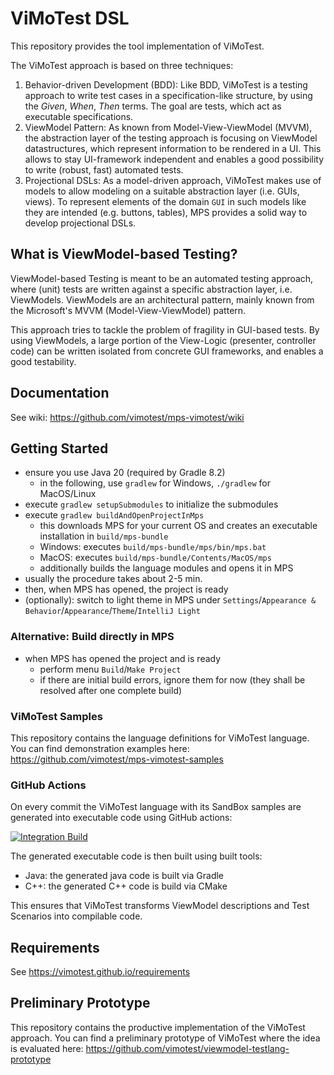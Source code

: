 # ViMoTest DSL

This repository provides the tool implementation of ViMoTest.

The ViMoTest approach is based on three techniques:

1) Behavior-driven Development (BDD): Like BDD, ViMoTest is a testing approach to write test cases in a specification-like structure, by using the _Given_, _When_, _Then_ terms. The goal are tests, which act as executable specifications.
2) ViewModel Pattern: As known from Model-View-ViewModel (MVVM), the abstraction layer of the testing approach is focusing on ViewModel datastructures, which represent information to be rendered in a UI. This allows to stay UI-framework independent and enables a good possibility to write (robust, fast) automated tests.
3) Projectional DSLs: As a model-driven approach, ViMoTest makes use of models to allow modeling on a suitable abstraction layer (i.e. GUIs, views). To represent elements of the domain `GUI` in such models like they are intended (e.g. buttons, tables), MPS provides a solid way to develop projectional DSLs.

## What is ViewModel-based Testing?

ViewModel-based Testing is meant to be an automated testing approach, where (unit) tests are written against a specific abstraction layer, i.e. ViewModels.
ViewModels are an architectural pattern, mainly known from the Microsoft's MVVM (Model-View-ViewModel) pattern.

This approach tries to tackle the problem of fragility in GUI-based tests.
By using ViewModels, a large portion of the View-Logic (presenter, controller code) can be written isolated from concrete GUI frameworks, and enables a good testability.

## Documentation

See wiki: https://github.com/vimotest/mps-vimotest/wiki

## Getting Started

* ensure you use Java 20 (required by Gradle 8.2)
  * in the following, use `gradlew` for Windows, `./gradlew` for MacOS/Linux
* execute `gradlew setupSubmodules` to initialize the submodules
* execute `gradlew buildAndOpenProjectInMps`
    * this downloads MPS for your current OS and creates an executable installation in `build/mps-bundle`
    * Windows: executes `build/mps-bundle/mps/bin/mps.bat`
    * MacOS: executes `build/mps-bundle/Contents/MacOS/mps`
    * additionally builds the language modules and opens it in MPS
* usually the procedure takes about 2-5 min.
* then, when MPS has opened, the project is ready
* (optionally): switch to light theme in MPS under `Settings`/`Appearance & Behavior`/`Appearance`/`Theme`/`IntelliJ Light`

### Alternative: Build directly in MPS

* when MPS has opened the project and is ready
    * perform menu `Build`/`Make Project`
    * if there are initial build errors, ignore them for now (they shall be resolved after one complete build)

### ViMoTest Samples

This repository contains the language definitions for ViMoTest language.
You can find demonstration examples here: https://github.com/vimotest/mps-vimotest-samples

### GitHub Actions

On every commit the ViMoTest language with its SandBox samples are generated into executable code using GitHub actions:

[![Integration Build](https://github.com/vimotest/mps-vimotest/actions/workflows/github-actions-integration.yaml/badge.svg)](https://github.com/vimotest/mps-vimotest/actions/workflows/github-actions-integration.yaml)

The generated executable code is then built using built tools:

* Java: the generated java code is built via Gradle
* C++: the generated C++ code is build via CMake

This ensures that ViMoTest transforms ViewModel descriptions and Test Scenarios into compilable code.

## Requirements

See https://vimotest.github.io/requirements

## Preliminary Prototype

This repository contains the productive implementation of the ViMoTest approach.
You can find a preliminary prototype of ViMoTest where the idea is evaluated here: https://github.com/vimotest/viewmodel-testlang-prototype

